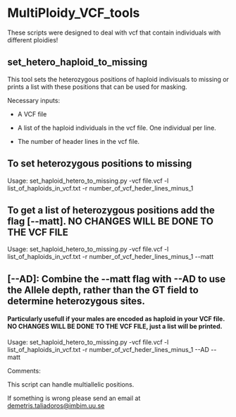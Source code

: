 # MultiPloidy_VCF_tools

These scripts were designed to deal with vcf that contain individuals with different ploidies!



## set_hetero_haploid_to_missing

This tool sets the heterozygous positions of haploid indivisuals to missing or prints a list with these positions that can be used for masking.

Necessary inputs:

 * A VCF file

 * A list of the haploid individuals in the vcf file. One individual per line.
  
 * The number of header lines in the vcf file.
  
## To set heterozygous positions to missing

Usage: set_haploid_hetero_to_missing.py -vcf file.vcf -l list_of_haploids_in_vcf.txt -r number_of_vcf_heder_lines_minus_1


## To get a list of heterozygous positions add the flag [--matt]. NO CHANGES WILL BE DONE TO THE VCF FILE

Usage: set_haploid_hetero_to_missing.py -vcf file.vcf -l list_of_haploids_in_vcf.txt -r number_of_vcf_heder_lines_minus_1 --matt



## [--AD]: Combine the --matt flag with --AD to use the Allele depth, rather than the GT field to determine heterozygous sites. 

#### Particularly usefull if your males are encoded as haploid in your VCF file. NO CHANGES WILL BE DONE TO THE VCF FILE, just a list will be printed.

Usage: set_haploid_hetero_to_missing.py -vcf file.vcf -l list_of_haploids_in_vcf.txt -r number_of_vcf_heder_lines_minus_1 --AD --matt

Comments:

This script can handle multiallelic positions.

If something is wrong please send an email at demetris.taliadoros@imbim.uu.se
